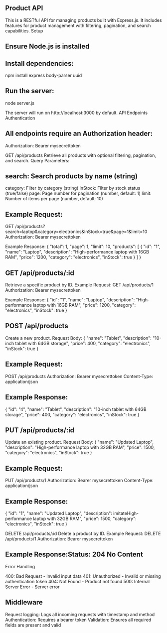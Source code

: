 ## Product API
This is a RESTful API for managing products built with Express.js. It includes features for product management with filtering, pagination, and search capabilities.
Setup

## Ensure Node.js is installed
## Install dependencies:

npm install express body-parser uuid


## Run the server:

node server.js

The server will run on http://localhost:3000 by default.
API Endpoints
Authentication
## All endpoints require an Authorization header:
Authorization: Bearer mysecrettoken

GET /api/products
Retrieve all products with optional filtering, pagination, and search.
Query Parameters:

## search: Search products by name (string)
category: Filter by category (string)
inStock: Filter by stock status (true/false)
page: Page number for pagination (number, default: 1)
limit: Number of items per page (number, default: 10)

## Example Request:
GET /api/products?search=laptop&category=electronics&inStock=true&page=1&limit=10
Authorization: Bearer mysecrettoken

Example Response:
{
  "total": 1,
  "page": 1,
  "limit": 10,
  "products": [
    {
      "id": "1",
      "name": "Laptop",
      "description": "High-performance laptop with 16GB RAM",
      "price": 1200,
      "category": "electronics",
      "inStock": true
    }
  ]
}

## GET /api/products/:id
Retrieve a specific product by ID.
Example Request:
GET /api/products/1
Authorization: Bearer mysecrettoken

Example Response:
{
  "id": "1",
  "name": "Laptop",
  "description": "High-performance laptop with 16GB RAM",
  "price": 1200,
  "category": "electronics",
  "inStock": true
}

## POST /api/products
Create a new product.
Request Body:
{
  "name": "Tablet",
  "description": "10-inch tablet with 64GB storage",
  "price": 400,
  "category": "electronics",
  "inStock": true
}

## Example Request:
POST /api/products
Authorization: Bearer mysecrettoken
Content-Type: application/json

## Example Response:
{
  "id": "4",
  "name": "Tablet",
  "description": "10-inch tablet with 64GB storage",
  "price": 400,
  "category": "electronics",
  "inStock": true
}

## PUT /api/products/:id
Update an existing product.
Request Body:
{
  "name": "Updated Laptop",
  "description": "High-performance laptop with 32GB RAM",
  "price": 1500,
  "category": "electronics",
  "inStock": true
}

## Example Request:
PUT /api/products/1
Authorization: Bearer mysecrettoken
Content-Type: application/json

## Example Response:
{
  "id": "1",
  "name": "Updated Laptop",
  "description": imitateHigh-performance laptop with 32GB RAM",
  "price": 1500,
  "category": "electronics",
  "inStock": true
}

DELETE /api/products/:id
Delete a product by ID.
Example Request:
DELETE /api/products/1
Authorization: Bearer mysecrettoken

## Example Response:Status: 204 No Content
Error Handling

400: Bad Request - Invalid input data
401: Unauthorized - Invalid or missing authentication token
404: Not Found - Product not found
500: Internal Server Error - Server error

## Middleware

Request logging: Logs all incoming requests with timestamp and method
Authentication: Requires a bearer token
Validation: Ensures all required fields are present and valid
